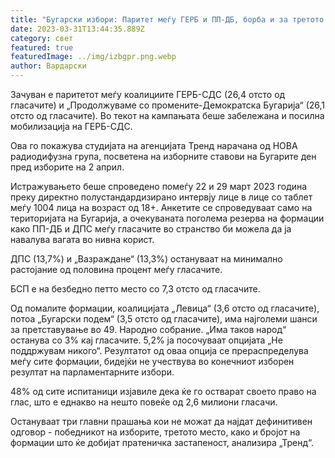 ```yaml
---
title: "Бугарски избори: Паритет меѓу ГЕРБ и ПП-ДБ, борба и за третото место"
date: 2023-03-31T13:44:35.889Z
category: свет
featured: true
featuredImage: ../img/izbgpr.png.webp
author: Вардарски
---
```


Зачуван е паритетот меѓу коалициите ГЕРБ-СДС (26,4 отсто од гласачите) и „Продолжуваме со промените-Демократска Бугарија“ (26,1 отсто од гласачите). Во текот на кампањата беше забележана и посилна мобилизација на ГЕРБ-СДС.

Ова го покажува студијата на агенцијата Тренд нарачана од НОВА радиодифузна група, посветена на изборните ставови на Бугарите ден пред изборите на 2 април.

Истражувањето беше спроведено помеѓу 22 и 29 март 2023 година преку директно полустандардизирано интервју лице в лице со таблет меѓу 1004 лица на возраст од 18+.
Анкетите се спроведуваат само на територијата на Бугарија, а очекуваната поголема резерва на формации како ПП-ДБ и ДПС меѓу гласачите во странство би можела да ја навалува вагата во нивна корист.

ДПС (13,7%) и „Вазраждане“ (13,3%) остануваат на минимално растојание од половина процент меѓу гласачите.

БСП е на безбедно петто место со 7,3 отсто од гласачите.

Од помалите формации, коалицијата „Левица“ (3,6 отсто од гласачите), потоа „Бугарски подем“ (3,5 отсто од гласачите), има најголеми шанси за претставување во 49. Народно собрание. „Има таков народ“ останува со 3% кај гласачите.
5,2% ја посочуваат опцијата „Не поддржувам никого“. Резултатот од оваа опција се прераспределува меѓу сите формации, бидејќи не учествува во конечниот изборен резултат на парламентарните избори.

48% од сите испитаници изјавиле дека ќе го остварат своето право на глас, што е еднакво на нешто повеќе од 2,6 милиони гласачи.

Остануваат три главни прашања кои не можат да најдат дефинитивен одговор - победникот на изборите, третото место, како и бројот на формации што ќе добијат пратеничка застапеност, анализира „Тренд“.
